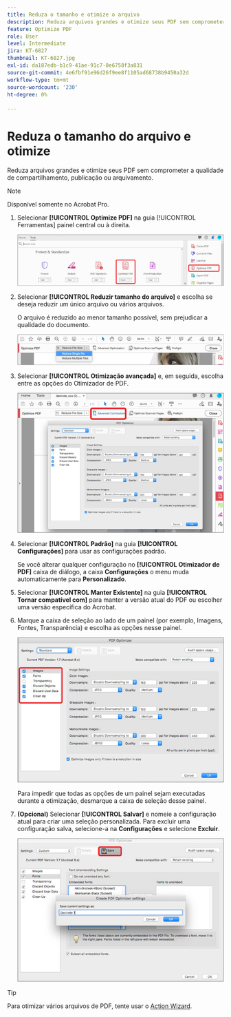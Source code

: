 ```yaml
---
title: Reduza o tamanho e otimize o arquivo
description: Reduza arquivos grandes e otimize seus PDF sem comprometer a qualidade de compartilhamento, publicação ou arquivamento
feature: Optimize PDF
role: User
level: Intermediate
jira: KT-6827
thumbnail: KT-6827.jpg
exl-id: da187edb-b1c9-41ae-91c7-0e6758f3a831
source-git-commit: 4e6fbf91e96d26f9ee8f1105ad68738b9450a32d
workflow-type: tm+mt
source-wordcount: '230'
ht-degree: 0%

---
```


# Reduza o tamanho do arquivo e otimize

Reduza arquivos grandes e otimize seus PDF sem comprometer a qualidade de compartilhamento, publicação ou arquivamento.

>[!NOTE]
>
>Disponível somente no Acrobat Pro.

1. Selecionar **[!UICONTROL Optimize PDF]** na guia [!UICONTROL Ferramentas] painel central ou à direita.

   ![Reduzir etapa 1](../assets/Reduce_1.png)

1. Selecionar **[!UICONTROL Reduzir tamanho do arquivo]** e escolha se deseja reduzir um único arquivo ou vários arquivos.

   O arquivo é reduzido ao menor tamanho possível, sem prejudicar a qualidade do documento.

   ![Reduza a etapa 2](../assets/Reduce_2.png)

1. Selecionar **[!UICONTROL Otimização avançada]** e, em seguida, escolha entre as opções do Otimizador de PDF.

   ![Reduza a etapa 3](../assets/Reduce_3.png)

1. Selecionar **[!UICONTROL Padrão]** na guia **[!UICONTROL Configurações]** para usar as configurações padrão.

   Se você alterar qualquer configuração no **[!UICONTROL Otimizador de PDF]** caixa de diálogo, a caixa **Configurações** o menu muda automaticamente para **Personalizado**.

1. Selecionar **[!UICONTROL Manter Existente]** na guia **[!UICONTROL Tornar compatível com]** para manter a versão atual do PDF ou escolher uma versão específica do Acrobat.

1. Marque a caixa de seleção ao lado de um painel (por exemplo, Imagens, Fontes, Transparência) e escolha as opções nesse painel.

   ![Reduzir etapa 5](../assets/Reduce_5.png)

   Para impedir que todas as opções de um painel sejam executadas durante a otimização, desmarque a caixa de seleção desse painel.

1. **(Opcional)** Selecionar **[!UICONTROL Salvar]** e nomeie a configuração atual para criar uma seleção personalizada. Para excluir uma configuração salva, selecione-a na **Configurações** e selecione **Excluir**.

   ![Reduzir etapa 6](../assets/Reduce_6.png)

>[!TIP]
>
>Para otimizar vários arquivos de PDF, tente usar o [Action Wizard](../advanced-tasks/action.md).